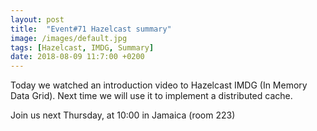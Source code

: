 ```yaml
---
layout: post
title:  "Event#71 Hazelcast summary"
image: /images/default.jpg
tags: [Hazelcast, IMDG, Summary]
date: 2018-08-09 11:7:00 +0200
---
```


Today we watched an introduction video to Hazelcast IMDG (In Memory Data Grid). Next time we will use it to implement a distributed cache.[]()

Join us next Thursday, at 10:00 in Jamaica (room 223)
